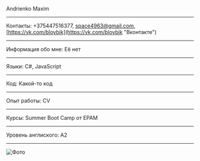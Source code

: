Andrienko Maxim
***
Контакты: +375447516377, space4963@gmail.com, [https://vk.com/bloybik](https://vk.com/bloybik "Вконтакте")
***
Информация обо мне: Её нет
***
Языки: C#, JavaScript
***
Код: Какой-то код
***
Опыт работы: CV
***
Курсы: Summer Boot Camp от EPAM
***
Уровень англиского: A2
***
![Фото](https://sun9-44.userapi.com/impf/c855332/v855332126/12fb8b/MGiDCEatorU.jpg?size=810x1080&quality=96&sign=460100854c4771f8ccdd11bed0a5dbd1&type=album "Подпись")
